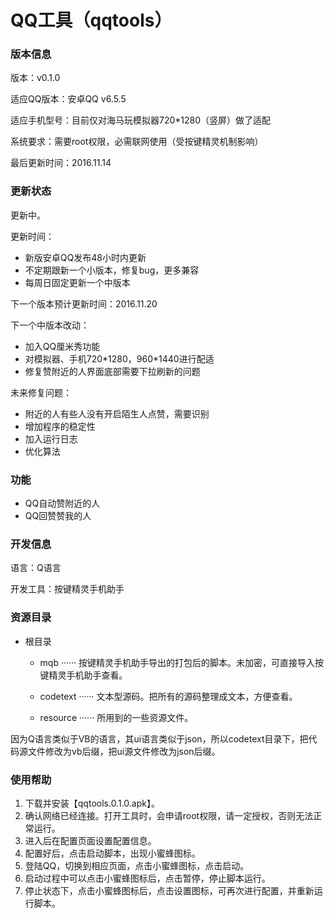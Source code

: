 # QQ工具（qqtools）

### 版本信息

版本：v0.1.0

适应QQ版本：安卓QQ v6.5.5

适应手机型号：目前仅对海马玩模拟器720*1280（竖屏）做了适配

系统要求：需要root权限，必需联网使用（受按键精灵机制影响）

最后更新时间：2016.11.14

### 更新状态

更新中。

更新时间：

- 新版安卓QQ发布48小时内更新
- 不定期跟新一个小版本，修复bug，更多兼容
- 每周日固定更新一个中版本

下一个版本预计更新时间：2016.11.20

下一个中版本改动：

- 加入QQ厘米秀功能
- 对模拟器、手机720\*1280，960\*1440进行配适
- 修复赞附近的人界面底部需要下拉刷新的问题

未来修复问题：

- 附近的人有些人没有开启陌生人点赞，需要识别
- 增加程序的稳定性
- 加入运行日志
- 优化算法

### 功能

- QQ自动赞附近的人
- QQ回赞赞我的人

### 开发信息

语言：Q语言

开发工具：按键精灵手机助手

### 资源目录

* 根目录

  * mqb ······ 按键精灵手机助手导出的打包后的脚本。未加密，可直接导入按键精灵手机助手查看。

  * codetext ······ 文本型源码。把所有的源码整理成文本，方便查看。

  * resource ······ 所用到的一些资源文件。

因为Q语言类似于VB的语言，其ui语言类似于json，所以codetext目录下，把代码源文件修改为vb后缀，把ui源文件修改为json后缀。

### 使用帮助

1. 下载并安装【qqtools.0.1.0.apk】。
2. 确认网络已经连接。打开工具时，会申请root权限，请一定授权，否则无法正常运行。
3. 进入后在配置页面设置配置信息。
4. 配置好后，点击启动脚本，出现小蜜蜂图标。
5. 登陆QQ，切换到相应页面，点击小蜜蜂图标，点击启动。
6. 启动过程中可以点击小蜜蜂图标后，点击暂停，停止脚本运行。
7. 停止状态下，点击小蜜蜂图标后，点击设置图标，可再次进行配置，并重新运行脚本。
